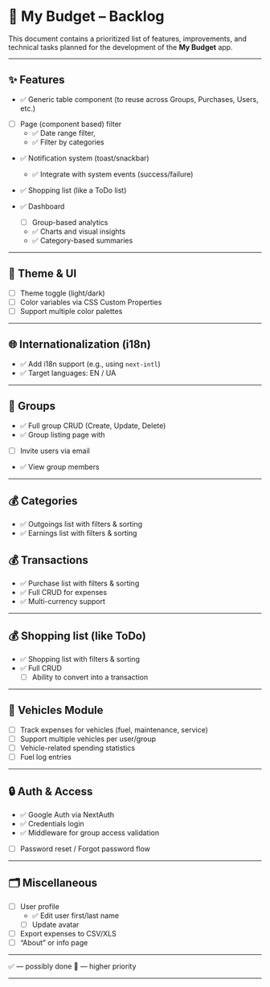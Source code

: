 # 📌 My Budget – Backlog

This document contains a prioritized list of features, improvements, and technical tasks planned for the development of the **My Budget** app.

---

## ✨ Features

- ✅ Generic table component (to reuse across Groups, Purchases, Users, etc.)

- [ ] Page (component based) filter
  - ✅ Date range filter,
  - ✅ Filter by categories

- ✅ Notification system (toast/snackbar)
  - ✅ Integrate with system events (success/failure)
- ✅ Shopping list (like a ToDo list)

- ✅ Dashboard
  - [ ] Group-based analytics
  - ✅ Charts and visual insights
  - ✅ Category-based summaries

---

## 🎨 Theme & UI

- [ ] Theme toggle (light/dark)
- [ ] Color variables via CSS Custom Properties
- [ ] Support multiple color palettes

---

## 🌐 Internationalization (i18n)

- ✅ Add i18n support (e.g., using `next-intl`)
- ✅ Target languages: EN / UA

---

## 👥 Groups

- ✅ Full group CRUD (Create, Update, Delete)
- ✅ Group listing page with
- [ ] Invite users via email
- ✅ View group members

---

## 💰 Categories

- ✅ Outgoings list with filters & sorting
- ✅ Earnings list with filters & sorting

## 💰 Transactions

- ✅ Purchase list with filters & sorting
- ✅ Full CRUD for expenses
- ✅ Multi-currency support

---

## 💰 Shopping list (like ToDo)

- ✅ Shopping list with filters & sorting
- ✅ Full CRUD
  - [ ] Ability to convert into a transaction

---

## 🚗 Vehicles Module

- [ ] Track expenses for vehicles (fuel, maintenance, service)
- [ ] Support multiple vehicles per user/group
- [ ] Vehicle-related spending statistics
- [ ] Fuel log entries

---

## 🔒 Auth & Access

- ✅ Google Auth via NextAuth
- ✅ Credentials login
- ✅ Middleware for group access validation
- [ ] Password reset / Forgot password flow

---

## 🗂️ Miscellaneous

- [ ] User profile
  - ✅ Edit user first/last name
  - [ ] Update avatar
- [ ] Export expenses to CSV/XLS
- [ ] “About” or info page

---

✅ — possibly done
📌 — higher priority

---
